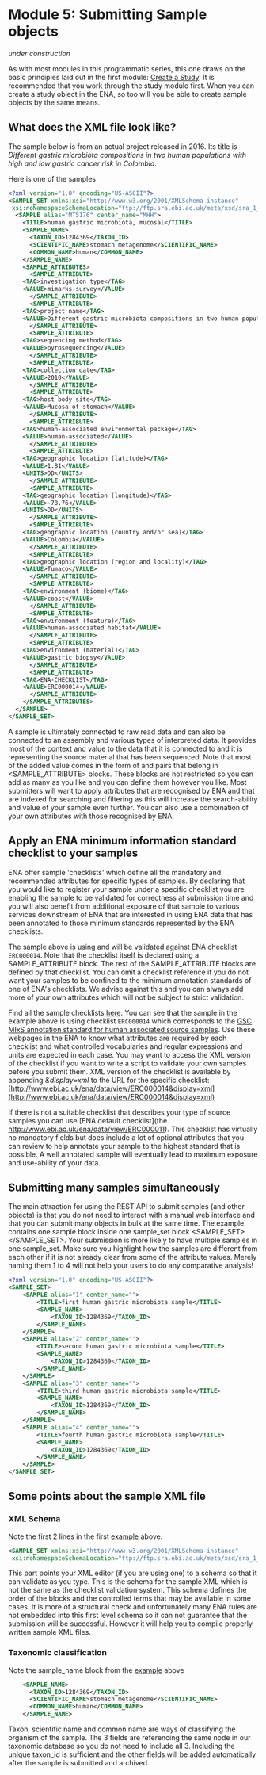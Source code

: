 # Module 5: Submitting Sample objects

*under construction*

<!-- ERP013173,ERS979764 -->
<!--mention how to find tax ids and link to an FAQ of environmental tax ids-->

As with most modules in this programmatic series, this one draws on the basic principles laid out in the first module: <a href="./prog_01.html">Create a Study</a>. It is recommended that you work through the study module first. When you can create a study object in the ENA, so too will you be able to create sample objects by the same means. 

## What does the XML file look like?

The sample below is from an actual project released in 2016. Its title is *Different gastric microbiota compositions in two human populations with high and low gastric cancer risk in Colombia*. 

Here is one of the samples

```xml
<?xml version="1.0" encoding="US-ASCII"?>
<SAMPLE_SET xmlns:xsi="http://www.w3.org/2001/XMLSchema-instance"
 xsi:noNamespaceSchemaLocation="ftp://ftp.sra.ebi.ac.uk/meta/xsd/sra_1_5/SRA.sample.xsd">
  <SAMPLE alias="MT5176" center_name="MHH">
    <TITLE>human gastric microbiota, mucosal</TITLE>
    <SAMPLE_NAME>
      <TAXON_ID>1284369</TAXON_ID>
      <SCIENTIFIC_NAME>stomach metagenome</SCIENTIFIC_NAME>
      <COMMON_NAME>human</COMMON_NAME>
    </SAMPLE_NAME>
    <SAMPLE_ATTRIBUTES>
      <SAMPLE_ATTRIBUTE>
	<TAG>investigation type</TAG>
	<VALUE>mimarks-survey</VALUE>
      </SAMPLE_ATTRIBUTE>
      <SAMPLE_ATTRIBUTE>
	<TAG>project name</TAG>
	<VALUE>Different gastric microbiota compositions in two human populations with high and low gastric cancer risk in Colombia</VALUE>
      </SAMPLE_ATTRIBUTE>
      <SAMPLE_ATTRIBUTE>
	<TAG>sequencing method</TAG>
	<VALUE>pyrosequencing</VALUE>
      </SAMPLE_ATTRIBUTE>
      <SAMPLE_ATTRIBUTE>
	<TAG>collection date</TAG>
	<VALUE>2010</VALUE>
      </SAMPLE_ATTRIBUTE>
      <SAMPLE_ATTRIBUTE>
	<TAG>host body site</TAG>
	<VALUE>Mucosa of stomach</VALUE>
      </SAMPLE_ATTRIBUTE>
      <SAMPLE_ATTRIBUTE>
	<TAG>human-associated environmental package</TAG>
	<VALUE>human-associated</VALUE>
      </SAMPLE_ATTRIBUTE>
      <SAMPLE_ATTRIBUTE>
	<TAG>geographic location (latitude)</TAG>
	<VALUE>1.81</VALUE>
	<UNITS>DD</UNITS>
      </SAMPLE_ATTRIBUTE>
      <SAMPLE_ATTRIBUTE>
	<TAG>geographic location (longitude)</TAG>
	<VALUE>-78.76</VALUE>
	<UNITS>DD</UNITS>
      </SAMPLE_ATTRIBUTE>
      <SAMPLE_ATTRIBUTE>
	<TAG>geographic location (country and/or sea)</TAG>
	<VALUE>Colombia</VALUE>
      </SAMPLE_ATTRIBUTE>
      <SAMPLE_ATTRIBUTE>
	<TAG>geographic location (region and locality)</TAG>
	<VALUE>Tumaco</VALUE>
      </SAMPLE_ATTRIBUTE>
      <SAMPLE_ATTRIBUTE>
	<TAG>environment (biome)</TAG>
	<VALUE>coast</VALUE>
      </SAMPLE_ATTRIBUTE>
      <SAMPLE_ATTRIBUTE>
	<TAG>environment (feature)</TAG>
	<VALUE>human-associated habitat</VALUE>
      </SAMPLE_ATTRIBUTE>
      <SAMPLE_ATTRIBUTE>
	<TAG>environment (material)</TAG>
	<VALUE>gastric biopsy</VALUE>
      </SAMPLE_ATTRIBUTE>
      <SAMPLE_ATTRIBUTE>
	<TAG>ENA-CHECKLIST</TAG>
	<VALUE>ERC000014</VALUE>
      </SAMPLE_ATTRIBUTE>
    </SAMPLE_ATTRIBUTES>
  </SAMPLE>
</SAMPLE_SET>
```

A sample is ultimately connected to raw read data and can also be connected to an assembly and various types of interpreted data. It provides most of the context and value to the data that it is connected to and it is representing the source material that has been sequenced. Note that most of the added value comes in the form of <TAG> and <VALUE> pairs that belong in <SAMPLE_ATTRIBUTE> blocks. These blocks are not restricted so you can add as many as you like and you can define them however you like. Most submitters will want to apply attributes that are recognised by ENA and that are indexed for searching and filtering as this will increase the search-ability and value of your sample even further. You can also use a combination of your own attributes with those recognised by ENA.
 
## Apply an ENA minimum information standard checklist to your samples

ENA offer sample 'checklists' which define all the mandatory and recommended attributes for specific types of samples. By declaring that you would like to register your sample under a specific checklist you are enabling the sample to be validated for correctness at submission time and you will also benefit from additional exposure of that sample to various services downstream of ENA that are interested in using ENA data that has been annotated to those minimum standards represented by the ENA checklists.

The sample above is using and will be validated against ENA checklist `ERC000014`. Note that the checklist itself is declared using a SAMPLE_ATTRIBUTE block. The rest of the SAMPLE_ATTRIBUTE blocks are defined by that checklist. You can omit a checklist reference if you do not want your samples to be confined to the minimum annotation standards of one of ENA's checklists. We advise against this and you can always add more of your own attributes which will not be subject to strict validation.

Find all the sample checklists [here](http://www.ebi.ac.uk/ena/submit/checklists). You can see that the sample in the example above is using checklist `ERC000014` which corresponds to the [GSC MIxS annotation standard for human associated source samples](http://www.ebi.ac.uk/ena/data/view/ERC000014). Use these webpages in the ENA to know what attributes are required by each checklist and what controlled vocabularies and regular expressions and units are expected in each case. You may want to access the XML version of the checklist if you want to write a script to validate your own samples before you submit them. XML version of the checklist is available by appending *&display=xml* to the URL for the specific checklist:
[http://www.ebi.ac.uk/ena/data/view/ERC000014&display=xml](http://www.ebi.ac.uk/ena/data/view/ERC000014&display=xml)

If there is not a suitable checklist that describes your type of source samples you can use [ENA default checklist](the http://www.ebi.ac.uk/ena/data/view/ERC000011). This checklist has virtually no mandatory fields but does include a lot of optional attributes that you can review to help annotate your sample to the highest standard that is possible. A well annotated sample will eventually lead to maximum exposure and use-ability of your data.

## Submitting many samples simultaneously

The main attraction for using the REST API to submit samples (and other objects) is that you do not need to interact with a manual web interface and that you can submit many objects in bulk at the same time. The example contains one sample block <SAMPLE></SAMPLE> inside one sample_set block <SAMPLE_SET></SAMPLE_SET>. Your submission is more likely to have multiple samples in one sample_set. Make sure you highlight how the samples are different from each other if it is not already clear from some of the attribute values. Merely naming them 1 to 4 will not help your users to do any comparative analysis!

```xml
<?xml version="1.0" encoding="US-ASCII"?>
<SAMPLE_SET>
    <SAMPLE alias="1" center_name="">
        <TITLE>first human gastric microbiota sample</TITLE>
        <SAMPLE_NAME>
            <TAXON_ID>1284369</TAXON_ID>
        </SAMPLE_NAME>
    </SAMPLE>
    <SAMPLE alias="2" center_name="">
        <TITLE>second human gastric microbiota sample</TITLE>
        <SAMPLE_NAME>
            <TAXON_ID>1284369</TAXON_ID>
        </SAMPLE_NAME>
    </SAMPLE>
    <SAMPLE alias="3" center_name="">
        <TITLE>third human gastric microbiota sample</TITLE>
        <SAMPLE_NAME>
            <TAXON_ID>1284369</TAXON_ID>
        </SAMPLE_NAME>
    </SAMPLE>
    <SAMPLE alias="4" center_name="">
        <TITLE>fourth human gastric microbiota sample</TITLE>
        <SAMPLE_NAME>
            <TAXON_ID>1284369</TAXON_ID>
        </SAMPLE_NAME>
    </SAMPLE>
</SAMPLE_SET>

```

## Some points about the sample XML file

### XML Schema

Note the first 2 lines in the first <a href="#what-does-the-xml-file-look-like">example</a> above.

```xml
<SAMPLE_SET xmlns:xsi="http://www.w3.org/2001/XMLSchema-instance"
 xsi:noNamespaceSchemaLocation="ftp://ftp.sra.ebi.ac.uk/meta/xsd/sra_1_5/SRA.sample.xsd">
```

This part points your XML editor (if you are using one) to a schema so that it can validate as you type. This is the schema for the sample XML which is not the same as the checklist validation system. This schema defines the order of the blocks and the controlled terms that may be available in some cases. It is more of a structural check and unfortunately many ENA rules are not embedded into this first level schema so it can not guarantee that the submission will be successful. However it will help you to compile properly written sample XML files. 

### Taxonomic classification

Note the sample_name block from the <a href="#what-does-the-xml-file-look-like">example</a> above

```xml
    <SAMPLE_NAME>
      <TAXON_ID>1284369</TAXON_ID>
      <SCIENTIFIC_NAME>stomach metagenome</SCIENTIFIC_NAME>
      <COMMON_NAME>human</COMMON_NAME>
    </SAMPLE_NAME>
```

Taxon, scientific name and common name are ways of classifying the organism of the sample. The 3 fields are referencing the same node in our taxonomic database so you do not need to include all 3. Including the unique taxon_id is sufficient and the other fields will be added automatically after the sample is submitted and archived.

